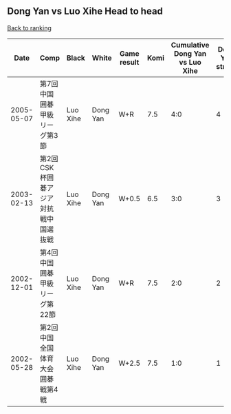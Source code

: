 ## Dong Yan vs Luo Xihe Head to head

[Back to ranking](../../index.md)




| **Date** | **Comp** | **Black** | **White** | **Game result** | **Komi** | **Cumulative Dong Yan vs Luo Xihe** | **Dong Yan streak** | **Luo Xihe streak** | 
| --- | --- | --- | --- | --- | --- | --- | --- | --- |
| 2005-05-07 | 第7回中国囲碁甲級リーグ第3節 | Luo Xihe | Dong Yan | W+R | 7.5 | 4:0 | 4 | 0 | 
| 2003-02-13 | 第2回CSK杯囲碁アジア対抗戦中国選抜戦 | Luo Xihe | Dong Yan | W+0.5 | 6.5 | 3:0 | 3 | 0 | 
| 2002-12-01 | 第4回中国囲碁甲級リーグ第22節 | Luo Xihe | Dong Yan | W+R | 7.5 | 2:0 | 2 | 0 | 
| 2002-05-28 | 第2回中国全国体育大会囲碁戦第4戦 | Luo Xihe | Dong Yan | W+2.5 | 7.5 | 1:0 | 1 | 0 |




